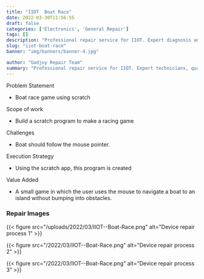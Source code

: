 ```yaml
---
title: "IIOT  Boat Race"
date: 2022-03-30T11:56:55
draft: false
categories: ['Electronics', 'General Repair']
tags: []
description: "Professional repair service for IIOT. Expert diagnosis and quality repairs in Bangalore."
slug: "iiot-boat-race"
banner: "img/banners/banner-4.jpg"

author: "Gadjoy Repair Team"
summary: "Professional repair service for IIOT. Expert technicians, quality parts, warranty included."
---
```


Problem Statement 

- Boat race game using scratch

Scope of work 

- Build a scratch program to make a racing game

Challenges

- Boat should follow the mouse pointer.

Execution Strategy 

- Using the scratch app, this program is created

Value Added 

- A small game in which the user uses the mouse to navigate a boat to an island without bumping into obstacles.

### Repair Images

{{< figure src="/uploads/2022/03/IIOT--Boat-Race.png" alt="Device repair process 1" >}}

{{< figure src="/2022/03/IIOT--Boat-Race.png" alt="Device repair process 2" >}}

{{< figure src="/2022/03/IIOT--Boat-Race.png" alt="Device repair process 3" >}}

